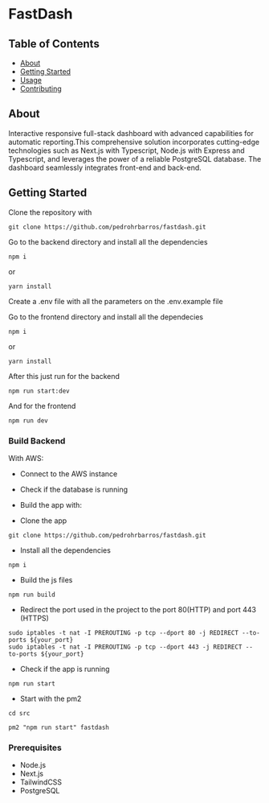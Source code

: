 # FastDash

## Table of Contents

- [About](#about)
- [Getting Started](#getting_started)
- [Usage](#usage)
- [Contributing](../CONTRIBUTING.md)

## About <a name = "about"></a>

Interactive responsive full-stack dashboard with advanced capabilities for automatic reporting.This comprehensive solution incorporates cutting-edge technologies such as Next.js with Typescript, Node.js with Express and Typescript, and leverages the power of a reliable PostgreSQL database. The dashboard seamlessly integrates front-end and back-end.

## Getting Started <a name = "getting_started"></a>

Clone the repository with
```
git clone https://github.com/pedrohrbarros/fastdash.git
```

Go to the backend directory and install all the dependencies

```
npm i
```

or 

```
yarn install
```

Create a .env file with all the parameters on the .env.example file 

Go to the frontend directory and install all the dependecies

```
npm i
```

or 

```
yarn install
```

After this just run for the backend

```
npm run start:dev
```

And for the frontend

```
npm run dev
```

### Build Backend

With AWS:

- Connect to the AWS instance
- Check if the database is running
- Build the app with:

- Clone the app
```
git clone https://github.com/pedrohrbarros/fastdash.git
```
- Install all the dependencies
```
npm i
```
- Build the js files
```
npm run build
```
- Redirect the port used in the project to the port 80(HTTP) and port 443 (HTTPS)
```
sudo iptables -t nat -I PREROUTING -p tcp --dport 80 -j REDIRECT --to-ports ${your_port}
sudo iptables -t nat -I PREROUTING -p tcp --dport 443 -j REDIRECT --to-ports ${your_port}
```
- Check if the app is running
```
npm run start
``` 
- Start with the pm2
```
cd src
```
```
pm2 "npm run start" fastdash
```

### Prerequisites

- Node.js
- Next.js
- TailwindCSS
- PostgreSQL
